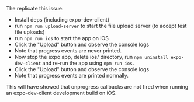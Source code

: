 The replicate this issue:

- Install deps (including expo-dev-client)
- run `npm run upload-server` to start the file upload server (to accept test file uploads)
- run `npm run ios` to start the app on iOS
- Click the "Upload" button and observe the console logs
- Note that progress events are never printed.
- Now stop the expo app, delete ios/ directory, run `npm uninstall expo-dev-client` and re-run the app using `npm run ios`.
- Click the "Upload" button and observe the console logs
- Note that progress events are printed normally.

This will have showed that onprogress callbacks are not fired when running an expo-dev-client development build on iOS.